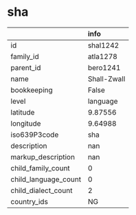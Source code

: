 # sha
|                      | info        |
|:---------------------|:------------|
| id                   | shal1242    |
| family_id            | atla1278    |
| parent_id            | bero1241    |
| name                 | Shall-Zwall |
| bookkeeping          | False       |
| level                | language    |
| latitude             | 9.87556     |
| longitude            | 9.64988     |
| iso639P3code         | sha         |
| description          | nan         |
| markup_description   | nan         |
| child_family_count   | 0           |
| child_language_count | 0           |
| child_dialect_count  | 2           |
| country_ids          | NG          |